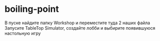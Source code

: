 # boiling-point
В пуске найдите папку Workshop и переместите туда 2 наших файла
Запусите TableTop Simulator, создайте лобби и выбирите появившуюся настольную игру
